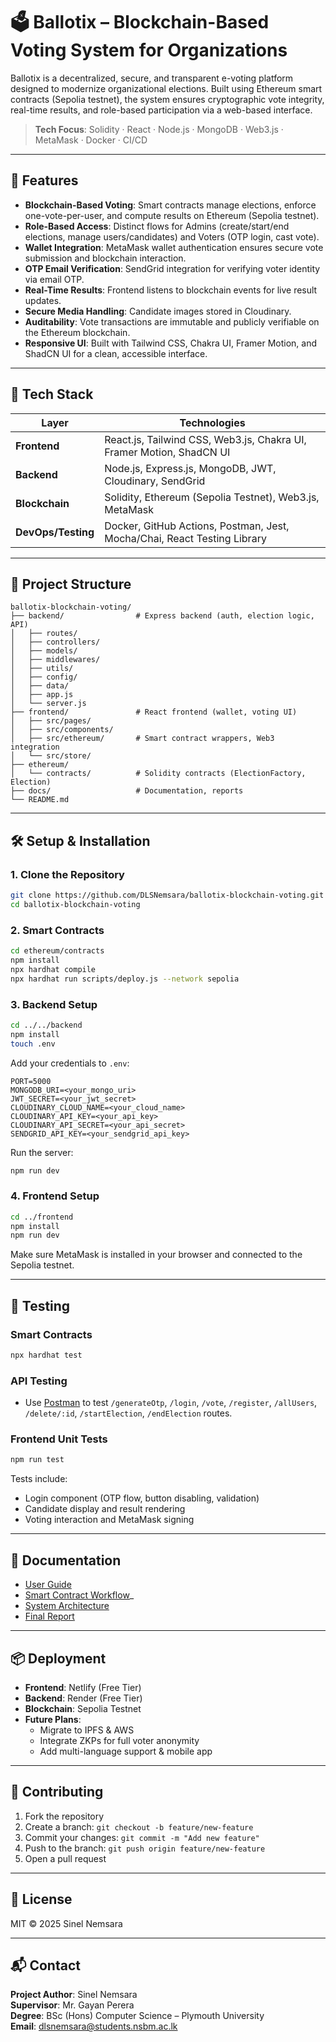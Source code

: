 # 🗳️ Ballotix – Blockchain-Based Voting System for Organizations

Ballotix is a decentralized, secure, and transparent e-voting platform designed to modernize organizational elections. Built using Ethereum smart contracts (Sepolia testnet), the system ensures cryptographic vote integrity, real-time results, and role-based participation via a web-based interface.

> **Tech Focus**: Solidity · React · Node.js · MongoDB · Web3.js · MetaMask · Docker · CI/CD

---

## 🚀 Features

- **Blockchain-Based Voting**: Smart contracts manage elections, enforce one-vote-per-user, and compute results on Ethereum (Sepolia testnet).
- **Role-Based Access**: Distinct flows for Admins (create/start/end elections, manage users/candidates) and Voters (OTP login, cast vote).
- **Wallet Integration**: MetaMask wallet authentication ensures secure vote submission and blockchain interaction.
- **OTP Email Verification**: SendGrid integration for verifying voter identity via email OTP.
- **Real-Time Results**: Frontend listens to blockchain events for live result updates.
- **Secure Media Handling**: Candidate images stored in Cloudinary.
- **Auditability**: Vote transactions are immutable and publicly verifiable on the Ethereum blockchain.
- **Responsive UI**: Built with Tailwind CSS, Chakra UI, Framer Motion, and ShadCN UI for a clean, accessible interface.

---

## 🧱 Tech Stack

| Layer              | Technologies                                                             |
| ------------------ | ------------------------------------------------------------------------ |
| **Frontend**       | React.js, Tailwind CSS, Web3.js, Chakra UI, Framer Motion, ShadCN UI     |
| **Backend**        | Node.js, Express.js, MongoDB, JWT, Cloudinary, SendGrid                  |
| **Blockchain**     | Solidity, Ethereum (Sepolia Testnet), Web3.js, MetaMask                  |
| **DevOps/Testing** | Docker, GitHub Actions, Postman, Jest, Mocha/Chai, React Testing Library |

---

## 📂 Project Structure

```
ballotix-blockchain-voting/
├── backend/                # Express backend (auth, election logic, API)
│   ├── routes/
│   ├── controllers/
│   ├── models/
│   ├── middlewares/
│   ├── utils/
│   ├── config/
│   ├── data/
│   ├── app.js
│   └── server.js
├── frontend/               # React frontend (wallet, voting UI)
│   ├── src/pages/
│   ├── src/components/
│   ├── src/ethereum/       # Smart contract wrappers, Web3 integration
│   └── src/store/
├── ethereum/
│   └── contracts/          # Solidity contracts (ElectionFactory, Election)
├── docs/                   # Documentation, reports
└── README.md
```

---

## 🛠️ Setup & Installation

### 1. Clone the Repository

```bash
git clone https://github.com/DLSNemsara/ballotix-blockchain-voting.git
cd ballotix-blockchain-voting
```

### 2. Smart Contracts

```bash
cd ethereum/contracts
npm install
npx hardhat compile
npx hardhat run scripts/deploy.js --network sepolia
```

### 3. Backend Setup

```bash
cd ../../backend
npm install
touch .env
```

Add your credentials to `.env`:

```
PORT=5000
MONGODB_URI=<your_mongo_uri>
JWT_SECRET=<your_jwt_secret>
CLOUDINARY_CLOUD_NAME=<your_cloud_name>
CLOUDINARY_API_KEY=<your_api_key>
CLOUDINARY_API_SECRET=<your_api_secret>
SENDGRID_API_KEY=<your_sendgrid_api_key>
```

Run the server:

```bash
npm run dev
```

### 4. Frontend Setup

```bash
cd ../frontend
npm install
npm run dev
```

Make sure MetaMask is installed in your browser and connected to the Sepolia testnet.

---

## 🧪 Testing

### Smart Contracts

```bash
npx hardhat test
```

### API Testing

- Use [Postman](https://postman.com) to test `/generateOtp`, `/login`, `/vote`, `/register`, `/allUsers`, `/delete/:id`, `/startElection`, `/endElection` routes.

### Frontend Unit Tests

```bash
npm run test
```

Tests include:

- Login component (OTP flow, button disabling, validation)
- Candidate display and result rendering
- Voting interaction and MetaMask signing

---

## 📄 Documentation

- [User Guide](docs/ballotix_user_guide.pdf)
- [Smart Contract Workflow](docs/Smart%20Contract%20Workflow.png)\_
- [System Architecture](docs/System%20Architecture.png)
- [Final Report](docs/final_project_report_ballotix.pdf)

---

## 📦 Deployment

- **Frontend**: Netlify (Free Tier)
- **Backend**: Render (Free Tier)
- **Blockchain**: Sepolia Testnet
- **Future Plans**:
  - Migrate to IPFS & AWS
  - Integrate ZKPs for full voter anonymity
  - Add multi-language support & mobile app

---

## 🤝 Contributing

1. Fork the repository
2. Create a branch: `git checkout -b feature/new-feature`
3. Commit your changes: `git commit -m "Add new feature"`
4. Push to the branch: `git push origin feature/new-feature`
5. Open a pull request

---

## 📜 License

MIT © 2025 Sinel Nemsara

---

## 📬 Contact

**Project Author**: Sinel Nemsara  
**Supervisor**: Mr. Gayan Perera  
**Degree**: BSc (Hons) Computer Science – Plymouth University  
**Email**: [dlsnemsara@students.nsbm.ac.lk](mailto:dlsnemsara@students.nsbm.ac.lk)
